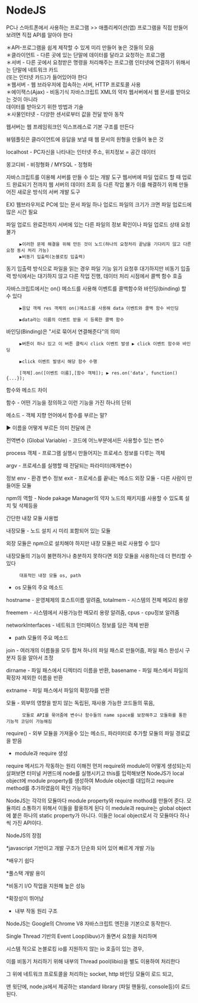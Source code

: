 # NodeJS

PC나 스마트폰에서 사용하는 프로그램 >> 애플리케이션(앱) 프로그램을 직접 만들어 보려면 직접 API를 알아야 한다

＊API-프로그램을 쉽게 제작할 수 있게 미리 만들어 놓은 것들의 모음<br>
＊클라이언트 - 다른 곳에 있는 단말에 데이터를 달라고 요청하는 프로그램<br>
＊서버 - 다른 곳에서 요청받은 명령을 처리해주는 프로그램 인터넷에 연결하기 위해서는 단말에 네트워크 카드                 
         (또는 인터넷 카드)가 들어있어야 한다<br>
＊웹서버 - 웹 브라우저에 접속하는 서버, HTTP 프로토콜 사용<br>
＊에이잭스(Ajax) - 비동기식 자바스크립트 XML의 약자 웹서버에서 웹 문서를 받아오는 것이 아니라                               
                   데이터를 받아오기 위한 방법과 기술<br>
＊사물인터넷 - 다양한 센서로부터 값을 전달 받아 동작<br>

웹서버는 웹 프레임워크인 익스프레스로 기본 구조를 만든다

뷰템플릿은 클라이언트에 응답을 보낼 때 웹 문서의 원형을 만들어 놓은 것

localhost - PC자신을 나타내는 인터넷 주소, 위치정보 = 공간 데이터

몽고디비 - 비정형화 / MYSQL - 정형화

자바스크립트를 이용해 서버를 만들 수 있는 개발 도구 웹서버에 파일 업로드 할 때 업로드 완료되기 전까지 웹 서버의 데이터 조회 등 다른 작업 불가 이를 해결하기 위해 만들어진 새로운 방식의 서버 개발 도구

EX) 웹브라우저로 PC에 있는 문서 파일 하나 업로드 파일의 크기가 크면 파일 업로드에 많은 시간 필요

파일 업로드 완료전까지 서버에 있는 다른 파일의 정보 확인이나 파일 업로드 상태 요청 불가

         ▶이러한 문제 해결을 위해 만든 것이 노드(하나의 요청처리 끝남을 기다리지 않고 다른 요청 동시 처리 가능)
         ▶비동기 입출력(논블로킹 입출력)
동기 입출력 방식으로 파일을 읽는 경우 파일 기능 읽기 요청후 대기하지만
비동기 입출력 방식에서는 대기하지 않고 다른 작업 진행, 데이터 처리 시점에서 콜백 함수 호출

자바스크립트에서는 on() 메소드를 사용해 이벤트를 콜백함수와 바인딩(binding) 할 수 있다

         ▶응답 객체 res 객체의 on()메소드를 사용해 data 이벤트와 콜백 함수 바인딩

         ▶data라는 이름의 이벤트 받을 시 등록한 콜백 함수 
  
바인딩(Binding)은 "서로 묶어서 연결해준다"의 의미

         ▶버튼이 하나 있고 이 버튼 클릭시 click 이벤트 발생 ▶ click 이벤트 함수와 바인딩

         ▶click 이벤트 발생시 해당 함수 수행

         [객체].on([이벤트 이름],[함수 객체]); ▶ res.on('data', function() {...});
         
함수와 메소드 차이

함수 - 어떤 기능을 정의하고 이런 기능을 가진 하나의 단위

메소드 - 객체 지향 언어에서 함수를 부르는 말?

▶ 이름을 어떻게 부르든 의미 전달에 큰

전역변수 (Global Variable) - 코드에 어느부분에서든 사용할수 있는 변수

process 객체 - 프로그램 실행시 만들어지는 프로세스 정보를 다루는 객체

argv - 프로세스를 실행할 때 전달되는 파라미터(매개변수) 

정보 env - 환경 변수 정보 exit - 프로세스를 끝내는 메소드 외장 모듈 - 다른 사람이 만들어둔 모듈

npm의 역할 - Node pakage Manager의 약자 노드의 패키지를 사용할 수 있도록 설치 및 삭제등을

간단한 내장 모듈 사용법

내장모듈 - 노드 설치 시 미리 포함되어 있는 모듈

외장 모듈은 npm으로 설치해야 하지만 내장 모듈은 바로 사용할 수 있다

내장모듈의 기능이 불편하거나 충분하지 못하다면 외장 모듈을 사용하는데 더 편리할 수 있다


         대표적인 내장 모듈 os, path

+ os 모듈의 주요 메소드

hostname - 운영체제의 호스트이름 알려줌, totalmem - 시스템의 전체 메모리 용량

freemem - 시스템에서 사용가능한 메모리 용량 알려줌, cpus - cpu정보 알려줌

networkInterfaces - 네트워크 인터페이스 정보를 담은 객체 반환


+ path 모듈의 주요 메소드

join - 여러개의 이름들을 모두 합쳐 하나의 파일 패스로 만들어줌, 파일 패스 완성시 구분자 등을 알아서 조정

dirname - 파일 패스에서 디렉터리 이름을 반환, basename - 파일 패스에서 파일의 확장자 제외한 이름을 반환

extname - 파일 패스에서 파일의 확장자를 반환

모듈 - 외부의 영향을 받지 않는 독립된, 재사용 가능한 코드들의 묶음,

          모듈로 API를 묶어줌에 변수나 함수들의 name space를 보장해주고 모듈화를 통한 기능적 코딩이 가능해짐
       

require() - 외부 모듈을 가져올수 있는 메소드, 파라미터로 추가할 모듈의 파일 경로값을 받음

+ module과 require 생성

require 메서드가 작동하는 원리 이해전 먼저 require와 module이 어떻게 생성되는지 살펴보면 터미널 커맨드에 node를 실행시키고 this를 입력해보면 NodeJS가 local object에 module property를 생성하여 Module object를 대입하고 require method를 추가하였음이 확인 가능하다


NodeJS는 각각의 모듈마다 module property와 require mothod를 만들어 준다. 모듈끼리 소통하기 위해서 이들을 활용하게 된다 이 medule과 require는 global object에 붙은 하나의 static property가 아니다. 이들은 local object로서 각 모듈마다 하나씩 가진 API이다.

NodeJS의 장점

*javascript 기반이고 개발 구조가 단순화 되어 있어 빠르게 개발 가능

*배우기 쉽다

*풀스택 개발 용이

*비동기 I/O 작업을 지원해 높은 성능

*확장성이 뛰어남


+ 내부 작동 원리 구조

NodeJS는 Google의 Chrome V8 자바스크립트 엔진을 기본으로 동작한다.

Single Thread 기반의 Event Loop(libuv)가 돌면서 요청을 처리하며

시스템 적으로  논블로킹 io를 지원하지 않는 io 호출이 있는 경우, 

이를 비동기 처리하기 위해 내부의 Thread pool(libio)을 별도 이용하여 처리한다

그 위에 네트워크 프로토콜을 처리하는 socket, http 바인딩 모듈이 로드 되고, 

맨 윗단에, node.js에서 제공하는 standard library (파일 핸들링, console등)이 로드 된다.


